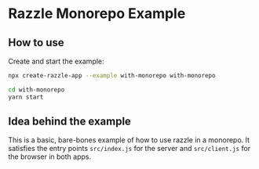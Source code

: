 # Razzle Monorepo Example

## How to use

<!-- START install generated instructions please keep comment here to allow auto update -->
<!-- DON'T EDIT THIS SECTION, INSTEAD RE-RUN yarn update-examples TO UPDATE -->Create and start the example:

```bash
npx create-razzle-app --example with-monorepo with-monorepo

cd with-monorepo
yarn start
```
<!-- END install generated instructions please keep comment here to allow auto update -->


## Idea behind the example
This is a basic, bare-bones example of how to use razzle in a monorepo. It satisfies the entry points
`src/index.js` for the server and `src/client.js` for the browser in both apps.
